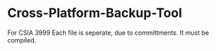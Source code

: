 # Cross-Platform-Backup-Tool
For CSIA 3999
Each file is seperate, due to committments. It must be compiled.
